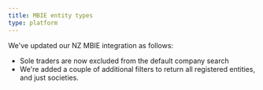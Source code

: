 ```yaml
---
title: MBIE entity types
type: platform
---
```


We've updated our NZ MBIE integration as follows:

* Sole traders are now excluded from the default company search
* We're added a couple of additional filters to return all registered entities, and just societies.